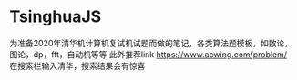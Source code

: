 # TsinghuaJS
为准备2020年清华机计算机复试机试题而做的笔记，各类算法题模板，如数论，图论，dp，fft，自动机等等
此外推荐link https://www.acwing.com/problem/  在搜索栏输入清华，搜索结果会有惊喜
